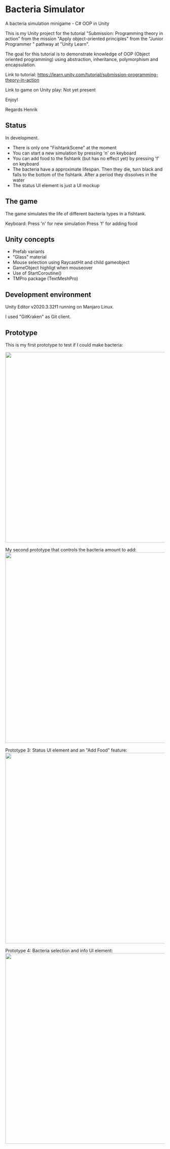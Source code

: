 # Bacteria Simulator

A bacteria simulation minigame - C# OOP in Unity

This is my Unity project for the tutorial "Submission: Programming theory in action" from the mission "Apply object-oriented principles" from the "Junior Programmer " pathway at "Unity Learn".

The goal for this tutorial is to demonstrate knowledge of OOP (Object oriented programming) using abstraction, inheritance, polymorphism and encapsulation.

Link to tutorial: https://learn.unity.com/tutorial/submission-programming-theory-in-action

Link to game on Unity play: Not yet present

Enjoy!

Regards Henrik

## Status
In development.

- There is only one "FishtankScene" at the moment
- You can start a new simulation by pressing 'n' on keyboard
- You can add food to the fishtank (but has no effect yet) by pressing 'f' on keyboard
- The bacteria have a approximate lifespan. Then they die, turn black and falls to the bottom of the fishtank. After a period they dissolves in the water
- The status UI element is just a UI mockup


## The game
The game simulates the life of different bacteria types in a fishtank.

Keyboard:
Press 'n' for new simulation
Press 'f' for adding food

## Unity concepts
- Prefab variants
- "Glass" material
- Mouse selection using RaycastHit and child gameobject
- GameObject highligt when mouseover
- Use of StartCoroutine()
- TMPro package (TextMeshPro)

## Development environment
Unity Editor v2020.3.32f1 running on Manjaro Linux.

I used "GitKraken" as Git client.

## Prototype

This is my first prototype to test if I could make bacteria:

<img src="https://raw.githubusercontent.com/henrikfalk/Bacteria-Simulator/main/Images/Bacteria-Simulator-Prototype-1.png" width="600" >

My second prototype that controls the bacteria amount to add:
<img src="https://raw.githubusercontent.com/henrikfalk/Bacteria-Simulator/main/Images/Bacteria-Simulator-Prototype-2.png" width="600" >

Prototype 3: Status UI element and an "Add Food" feature:
<img src="https://raw.githubusercontent.com/henrikfalk/Bacteria-Simulator/main/Images/Bacteria-Simulator-Prototype-3.png" width="600" >

Prototype 4: Bacteria selection and info UI element:
<img src="https://raw.githubusercontent.com/henrikfalk/Bacteria-Simulator/main/Images/Bacteria-Simulator-Prototype-4.png" width="600" >
